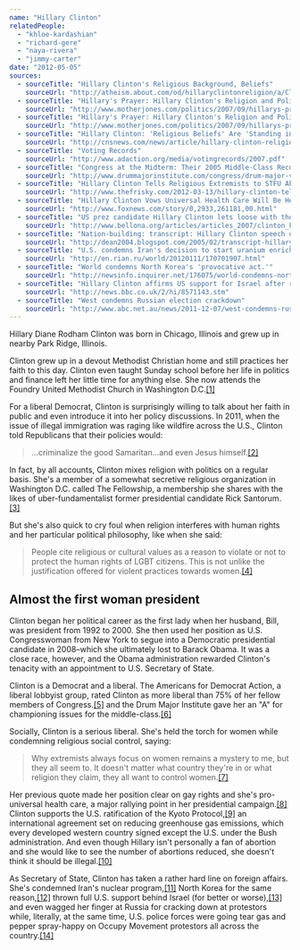 ```yaml
---
name: "Hillary Clinton"
relatedPeople:
  - "khloe-kardashian"
  - "richard-gere"
  - "naya-rivera"
  - "jimmy-carter"
date: "2012-05-05"
sources:
  - sourceTitle: "Hillary Clinton's Religious Background, Beliefs"
    sourceUrl: "http://atheism.about.com/od/hillaryclintonreligion/a/ClintonReligion.htm"
  - sourceTitle: "Hillary's Prayer: Hillary Clinton's Religion and Politics"
    sourceUrl: "http://www.motherjones.com/politics/2007/09/hillarys-prayer-hillary-clintons-religion-and-politics"
  - sourceTitle: "Hillary's Prayer: Hillary Clinton's Religion and Politics"
    sourceUrl: "http://www.motherjones.com/politics/2007/09/hillarys-prayer-hillary-clintons-religion-and-politics"
  - sourceTitle: "Hillary Clinton: 'Religious Beliefs' Are 'Standing in the Way of Protecting Human Rights of LGBT People.'"
    sourceUrl: "http://cnsnews.com/news/article/hillary-clinton-religious-beliefs-are-standing-way-protecting-human-rights-lgbt-people"
  - sourceTitle: "Voting Records"
    sourceUrl: "http://www.adaction.org/media/votingrecords/2007.pdf"
  - sourceTitle: "Congress at the Midterm: Their 2005 Middle-Class Record"
    sourceUrl: "http://www.drummajorinstitute.com/congress/drum-major-voting-summary.php?name=Clinton&state=NY&database=senate"
  - sourceTitle: "Hillary Clinton Tells Religious Extremists to STFU About Women"
    sourceUrl: "http://www.thefrisky.com/2012-03-13/hillary-clinton-tells-religious-extremists-to-stfu-about-women/"
  - sourceTitle: "Hillary Clinton Vows Universal Health Care Will Be Her Goal As Presiden"
    sourceUrl: "http://www.foxnews.com/story/0,2933,261181,00.html"
  - sourceTitle: "US prez candidate Hillary Clinton lets loose with the K-word"
    sourceUrl: "http://www.bellona.org/articles/articles_2007/clinton_kyoto"
  - sourceTitle: "Nation-building: transcript: Hillary Clinton speech on abortion"
    sourceUrl: "http://dean2004.blogspot.com/2005/02/transcript-hillary-clinton-speech-on.html"
  - sourceTitle: "U.S. condemns Iran's decision to start uranium enrichment"
    sourceUrl: "http://en.rian.ru/world/20120111/170701907.html"
  - sourceTitle: "World condemns North Korea's 'provocative act.'"
    sourceUrl: "http://newsinfo.inquirer.net/176075/world-condemns-north-koreas-provocative-act"
  - sourceTitle: "Hillary Clinton affirms US support for Israel after row"
    sourceUrl: "http://news.bbc.co.uk/2/hi/8571143.stm"
  - sourceTitle: "West condemns Russian election crackdown"
    sourceUrl: "http://www.abc.net.au/news/2011-12-07/west-condemns-russian-election-crackdown/3716426"
---
```


Hillary Diane Rodham Clinton was born in Chicago, Illinois and grew up in nearby Park Ridge, Illinois.

Clinton grew up in a devout Methodist Christian home and still practices her faith to this day. Clinton even taught Sunday school before her life in politics and finance left her little time for anything else. She now attends the Foundry United Methodist Church in Washington D.C.<a class="source-citation" href="http://atheism.about.com/od/hillaryclintonreligion/a/ClintonReligion.htm" title="Hillary Clinton&apos;s Religious Background, Beliefs">[1]</a>

For a liberal Democrat, Clinton is surprisingly willing to talk about her faith in public and even introduce it into her policy discussions. In 2011, when the issue of illegal immigration was raging like wildfire across the U.S., Clinton told Republicans that their policies would:

>…criminalize the good Samaritan…and even Jesus himself.<a class="source-citation" href="http://www.motherjones.com/politics/2007/09/hillarys-prayer-hillary-clintons-religion-and-politics" title="Hillary&apos;s Prayer: Hillary Clinton&apos;s Religion and Politics">[2]</a>

In fact, by all accounts, Clinton mixes religion with politics on a regular basis. She's a member of a somewhat secretive religious organization in Washington D.C. called The Fellowship, a membership she shares with the likes of uber-fundamentalist former presidential candidate Rick Santorum.<a class="source-citation" href="http://www.motherjones.com/politics/2007/09/hillarys-prayer-hillary-clintons-religion-and-politics" title="Hillary&apos;s Prayer: Hillary Clinton&apos;s Religion and Politics">[3]</a>

But she's also quick to cry foul when religion interferes with human rights and her particular political philosophy, like when she said:

>People cite religious or cultural values as a reason to violate or not to protect the human rights of LGBT citizens. This is not unlike the justification offered for violent practices towards women.<a class="source-citation" href="http://cnsnews.com/news/article/hillary-clinton-religious-beliefs-are-standing-way-protecting-human-rights-lgbt-people" title="Hillary Clinton: &apos;Religious Beliefs&apos; Are &apos;Standing in the Way of Protecting Human Rights of LGBT People.&apos;">[4]</a>

## Almost the first woman president

Clinton began her political career as the first lady when her husband, Bill, was president from 1992 to 2000. She then used her position as U.S. Congresswoman from New York to segue into a Democratic presidential candidate in 2008–which she ultimately lost to Barack Obama. It was a close race, however, and the Obama administration rewarded Clinton's tenacity with an appointment to U.S. Secretary of State.

Clinton is a Democrat and a liberal. The Americans for Democrat Action, a liberal lobbyist group, rated Clinton as more liberal than 75% of her fellow members of Congress.<a class="source-citation" href="http://www.adaction.org/media/votingrecords/2007.pdf" title="Voting Records">[5]</a> and the Drum Major Institute gave her an "A" for championing issues for the middle-class.<a class="source-citation" href="http://www.drummajorinstitute.com/congress/drum-major-voting-summary.php?name=Clinton&state=NY&database=senate" title="Congress at the Midterm: Their 2005 Middle-Class Record">[6]</a>

Socially, Clinton is a serious liberal. She's held the torch for women while condemning religious social control, saying:

>Why extremists always focus on women remains a mystery to me, but they all seem to. It doesn't matter what country they're in or what religion they claim, they all want to control women.<a class="source-citation" href="http://www.thefrisky.com/2012-03-13/hillary-clinton-tells-religious-extremists-to-stfu-about-women/" title="Hillary Clinton Tells Religious Extremists to STFU About Women">[7]</a>

Her previous quote made her position clear on gay rights and she's pro-universal health care, a major rallying point in her presidential campaign.<a class="source-citation" href="http://www.foxnews.com/story/0,2933,261181,00.html" title="Hillary Clinton Vows Universal Health Care Will Be Her Goal As Presiden">[8]</a> Clinton supports the U.S. ratification of the Kyoto Protocol,<a class="source-citation" href="http://www.bellona.org/articles/articles_2007/clinton_kyoto" title="US prez candidate Hillary Clinton lets loose with the K-word">[9]</a> an international agreement set on reducing greenhouse gas emissions, which every developed western country signed except the U.S. under the Bush administration. And even though Hillary isn't personally a fan of abortion and she would like to see the number of abortions reduced, she doesn't think it should be illegal.<a class="source-citation" href="http://dean2004.blogspot.com/2005/02/transcript-hillary-clinton-speech-on.html" title="Nation-building: transcript: Hillary Clinton speech on abortion">[10]</a>

As Secretary of State, Clinton has taken a rather hard line on foreign affairs. She's condemned Iran's nuclear program,<a class="source-citation" href="http://en.rian.ru/world/20120111/170701907.html" title="U.S. condemns Iran&apos;s decision to start uranium enrichment">[11]</a> North Korea for the same reason,<a class="source-citation" href="http://newsinfo.inquirer.net/176075/world-condemns-north-koreas-provocative-act" title="World condemns North Korea&apos;s &apos;provocative act.&apos;">[12]</a> thrown full U.S. support behind Israel (for better or worse),<a class="source-citation" href="http://news.bbc.co.uk/2/hi/8571143.stm" title="Hillary Clinton affirms US support for Israel after row">[13]</a> and even wagged her finger at Russia for cracking down at protestors while, literally, at the same time, U.S. police forces were going tear gas and pepper spray-happy on Occupy Movement protestors all across the country.<a class="source-citation" href="http://www.abc.net.au/news/2011-12-07/west-condemns-russian-election-crackdown/3716426" title="West condemns Russian election crackdown">[14]</a>